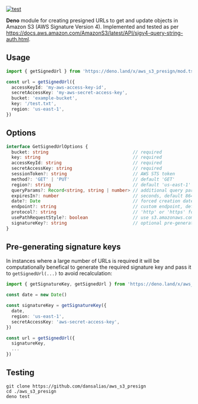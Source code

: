 [![test](https://github.com/dansalias/aws_s3_presign/actions/workflows/test.yml/badge.svg)](https://github.com/dansalias/aws_s3_presign/actions/workflows/test.yml)

__Deno__ module for creating presigned URLs to get and update objects in Amazon
S3 (AWS Signature Version 4). Implemented and tested as per
https://docs.aws.amazon.com/AmazonS3/latest/API/sigv4-query-string-auth.html.

## Usage
```ts
import { getSignedUrl } from 'https://deno.land/x/aws_s3_presign/mod.ts'

const url = getSignedUrl({
  accessKeyId: 'my-aws-access-key-id',
  secretAccessKey: 'my-aws-secret-access-key',
  bucket: 'example-bucket',
  key: '/test.txt',
  region: 'us-east-1',
})
```

## Options
```ts
interface GetSignedUrlOptions {
  bucket: string                                // required
  key: string                                   // required
  accessKeyId: string                           // required
  secretAccessKey: string                       // required
  sessionToken?: string                         // AWS STS token
  method?: 'GET' | 'PUT'                        // default 'GET'
  region?: string                               // default 'us-east-1'
  queryParams?: Record<string, string | number> // additional query parameters
  expiresIn?: number                            // seconds, default 86400 (24 hours)
  date?: Date                                   // forced creation date, for testing
  endpoint?: string                             // custom endpoint, default s3.amazonaws.com
  protocol?: string                             // 'http' or 'https' for endpoint, default 'https'
  usePathRequestStyle?: boolean                 // use s3.amazonaws.com/<bucket>/<key> request style
  signatureKey?: string                         // optional pre-generated signature created with getSignatureKey()
}
```

## Pre-generating signature keys
In instances where a large number of URLs is required it will be computationally
benefical to generate the required signature key and pass it to
`getSignedUrl(...)` to avoid recalculation:

```ts
import { getSignatureKey, getSignedUrl } from 'https://deno.land/x/aws_s3_presign/mod.ts'

const date = new Date()

const signatureKey = getSignatureKey({
  date,
  region: 'us-east-1',
  secretAccessKey: 'aws-secret-access-key',
})

const url = getSignedUrl({
  signatureKey,
  ...
})
```

## Testing
```
git clone https://github.com/dansalias/aws_s3_presign
cd ./aws_s3_presign
deno test
```
